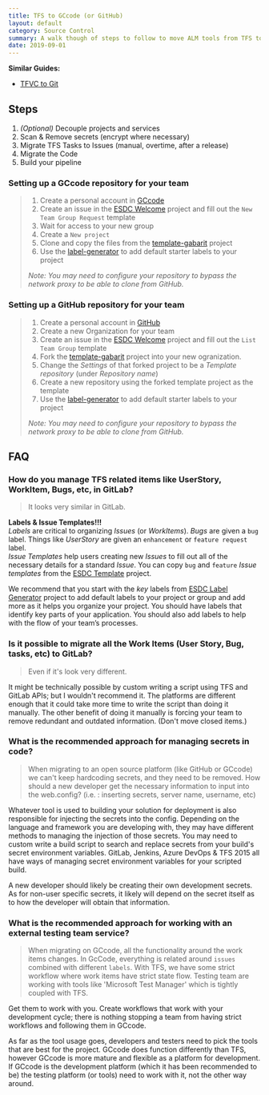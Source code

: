 ```yaml
---
title: TFS to GCcode (or GitHub)
layout: default
category: Source Control
summary: A walk though of steps to follow to move ALM tools from TFS to GCcode or GitHub.
date: 2019-09-01
---
```


**Similar Guides:**  

- [TFVC to Git](https://esdc-devcop.github.io/guides/tfvc-to-git.html)

## Steps

1. _(Optional)_ Decouple projects and services
1. Scan & Remove secrets (encrypt where necessary)
1. Migrate TFS Tasks to Issues (manual, overtime, after a release)
1. Migrate the Code
1. Build your pipeline

### Setting up a GCcode repository for your team

> 1. Create a personal account in [GCcode](https://gccode.ssc-spc.gc.ca/)
> 1. Create an issue in the [ESDC Welcome](https://gccode.ssc-spc.gc.ca/iitb-dgiit/welcome/issues/new?issue%5Bassignee_id%5D=&issue%5Bmilestone_id%5D=) project and fill out the `New Team Group Request` template
> 1. Wait for access to your new group
> 1. Create a `New project`
> 1. Clone and copy the files from the [template-gabarit](https://github.com/canada-ca/template-gabarit) project
> 1. Use the [label-generator](https://github.com/esdc-edsc/label-generator) to add default starter labels to your project
>
> _Note: You may need to configure your repository to bypass the network proxy to be able to clone from GitHub._

### Setting up a GitHub repository for your team

> 1. Create a personal account in [GitHub](https://github.com/)
> 1. Create a new Organization for your team
> 1. Create an issue in the [ESDC Welcome](https://github.com/esdc-edsc/Welcome/issues/new?assignees=&labels=team&template=list-team-group.md&title=) project and fill out the `List Team Group` template
> 1. Fork the [template-gabarit](https://github.com/canada-ca/template-gabarit) project into your new ogranization.
> 1. Change the _Settings_ of that forked project to be a _Template repository_ (under _Repository name_)
> 1. Create a new repository using the forked template project as the template
> 1. Use the [label-generator](https://github.com/esdc-edsc/label-generator) to add default starter labels to your project
>
> _Note: You may need to configure your repository to bypass the network proxy to be able to clone from GitHub._

## FAQ

### How do you manage TFS related items like UserStory, WorkItem, Bugs, etc, in GitLab?

> It looks very similar in GitLab.

**Labels & Issue Templates!!!**  
_Labels_ are critical to organizing _Issues_ (or _WorkItems_). _Bugs_ are given a `bug` label. Things like _UserStory_ are given an `enhancement` or `feature request` label.  
_Issue Templates_ help users creating new _Issues_ to fill out all of the necessary details for a standard _Issue_.
You can copy `bug` and `feature` _Issue templates_ from the [ESDC Template](hhttps://github.com/canada-ca/template-gabarit/tree/main/.github/ISSUE_TEMPLATE) project.

We recommend that you start with the _key_ labels from [ESDC Label Generator](https://github.com/esdc-edsc/label-generator) project to add default labels to your project or group and add more as it helps you organize your project.
You should have labels that identify key parts of your application.
You should also add labels to help with the flow of your team’s processes.

### Is it possible to migrate all the Work Items (User Story, Bug, tasks, etc) to GitLab?

> Even if it's look very different.

It might be technically possible by custom writing a script using TFS and GitLab APIs; but I wouldn't recommend it.
The platforms are different enough that it could take more time to write the script than doing it manually.
The other benefit of doing it manually is forcing your team to remove redundant and outdated information.
(Don't move closed items.)

### What is the recommended approach for managing secrets in code?

> When migrating to an open source platform (like GitHub or GCcode) we can't keep hardcoding secrets, and they need to be removed.
> How should a new developer get the necessary information to input into the web.config? (i.e. : inserting secrets, server name, username, etc)

Whatever tool is used to building your solution for deployment is also responsible for injecting the secrets into the config.
Depending on the language and framework you are developing with, they may have different methods to managing the injection of those secrets.
You may need to custom write a build script to search and replace secrets from your build's secret environment variables.
GitLab, Jenkins, Azure DevOps & TFS 2015 all have ways of managing secret environment variables for your scripted build.

A new developer should likely be creating their own development secrets.
As for non-user specific secrets, it likely will depend on the secret itself as to how the developer will obtain that information.

### What is the recommended approach for working with an external testing team service?

> When migrating on GCcode, all the functionality around the work items changes.
> In GcCode, everything is related around  `issues` combined with different `labels`.
> With TFS, we have some strict workflow where work items have strict state flow.
> Testing team are working with tools like 'Microsoft Test Manager' which is tightly coupled with TFS.

Get them to work with you.
Create workflows that work with your development cycle; there is nothing stopping a team from having strict workflows and following them in GCcode.

As far as the tool usage goes, developers and testers need to pick the tools that are best for the project.
GCcode does function differently than TFS, however GCcode is more mature and flexible as a platform for development.
If GCcode is the development platform (which it has been recommended to be) the testing platform (or tools) need to work with it, not the other way around.
